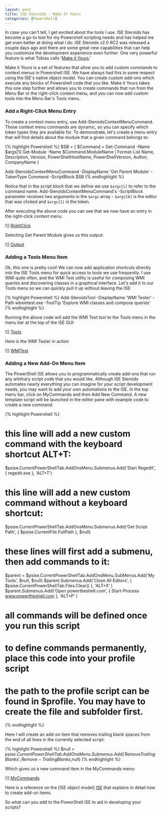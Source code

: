 ```yaml
---
layout: post
title: ISE Steroids - Make It Yours
categories: [Powershell]
---
```


[ISE]: https://technet.microsoft.com/en-us/library/dd819494.aspx
[MyCommands]: /images/MyCommands.png
[WMITest]: /images/WBEMTest.png
[Tools]: /images/ToolsMenu.png
[RightClick]: /images/RightClick1.png
[Output]: /images/SteroidsVersion.png

In case you can't tell, I get excited about the tools I use. ISE Steroids has become a go-to tool for my Powershell scripting needs and has helped me get even better at doing what I do. ISE Steroids v2.0 RC2 was released a couple days ago and there are some great new capabilities that can help you customize the development experience even further. One very powerful feature is what Tobias calls '<a href="http://www.powertheshell.com/isesteroids-rc2-highlights/">Make it Yours</a>.'

Make it Yours is a set of features that allow you to add custom commands to context menus in Powershell ISE. We have always had this in some respect using the ISE's native object model. You can create custom add-ons which execute any blocks of Powershell code that you like. Make it Yours takes this one step further and allows you to create commands that run from the Menu Bar or the right-click context menu, and you can now add custom tools into the Menu Bar's Tools menu.

###  Add a Right-Click Menu Entry
To create a context menu entry, use Add-SteroidsContextMenuCommand. These context menu commands are dynamic, so you can specify which token types they are available for. To demonstrate, let's create a menu entry that will find details about the module that a given command belongs to:

{% highlight Powershell %}
$SB = {
    $Command = Get-Command -Name $args[1]
    Get-Module -Name $Command.ModuleName |
    Format-List Name, Description, Version, PowerShellHostName,
                PowerShellVersion, Author, CompanyName
}

Add-SteroidsContextMenuCommand -DisplayName 'Get Parent Module' -TokenType Command -ScriptBlock $SB
{% endhighlight %}

Notice that in the script block that we define we use `$args[1]` to refer to the command name. Add-SteroidsContextMenuCommand's -ScriptBlock parameter receives two arguments in the `$args` array - `$args[0]` is the editor that was clicked and `$args[1]` is the token.

After executing the above code you can see that we now have an entry in the right-click context menu:

![] [RightClick]

Selecting Get Parent Module gives us this output:

![] [Output]

### Adding a Tools Menu Item
Ok, this one is pretty cool! We can now add application shortcuts directly into the ISE Tools menu for quick access to tools we use frequently. I use WMI quite often, and the WMI Test utility is useful for composing WMI queries and discovering classes in a graphical interface. Let's add it to our Tools menu so we can quickly pull it up without leaving the ISE:

{% highlight Powershell %}
Add-SteroidsTool -DisplayName 'WMI Tester' -Path wbemtest.exe -ToolTip 'Explore WMI classes and compose queries'
{% endhighlight %}

Running the above code will add the WMI Test tool to the Tools menu in the menu bar at the top of the ISE GUI:

![] [Tools]

Here is the WMI Tester in action

![] [WMITest]

### Adding a New Add-On Menu Item
The PowerShell ISE allows you to programmatically create add-ons that run any arbitrary script code that you would like. Although ISE Steroids automates nearly everything you can imagine for your script development needs, you may want to add your own automations to the ISE. In the top menu bar, click on MyCommands and then Add New Command. A new template script will be launched in the editor pane with example code to create a new command:

{% highlight Powershell %}
# this line will add a new custom command with the keyboard shortcut ALT+T:
$psise.CurrentPowerShellTab.AddOnsMenu.Submenus.Add('Start Regedit', { regedit.exe }, 'ALT+T')

# this line will add a new custom command without a keyboard shortcut:
$psise.CurrentPowerShellTab.AddOnsMenu.Submenus.Add('Get Script Path', { $psise.CurrentFile.FullPath }, $null)

# these lines will first add a submenu, then add commands to it:
$parent = $psise.CurrentPowerShellTab.AddOnsMenu.SubMenus.Add('My Tools', $null, $null)
$parent.Submenus.Add('Close All Editors', { $psise.CurrentPowerShellTab.Files.Clear() }, 'ALT+X' )
$parent.Submenus.Add('Open powertheshell.com', { Start-Process www.powertheshell.com }, 'ALT+P' )

# all commands will be defined once you run this script
# to define commands permanently, place this code into your profile script
# the path to the profile script can be found in $profile. You may have to create the file and subfolder first.
{% endhighlight %}

Here I will create an add-on item that removes trailing blank spaces from the end of all lines in the currently selected script:

{% highlight Powershell %}
$null = $psise.CurrentPowerShellTab.AddOnsMenu.Submenus.Add('Remove Trailing Blanks', {Remove-TrailingBlanks},$null)
{% endhighlight %}

Which gives us a new command item in the MyCommands menu:

![] [MyCommands]

Here is a reference on the [ISE object model] [ISE] that explains in detail how to create add-on items.

So what can you add to the PowerShell ISE to aid in developing your scripts?